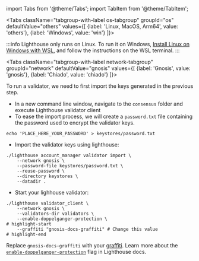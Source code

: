 import Tabs from '@theme/Tabs';
import TabItem from '@theme/TabItem';


<Tabs className="tabgroup-with-label os-tabgroup" groupId="os" defaultValue="others" values={[
    {label: 'Linux, MacOS, Arm64', value: 'others'},
    {label: 'Windows', value: 'win'}
]}>
<TabItem value="win">

:::info
Lighthouse only runs on Linux. To run it on Windows, [Install Linux on Windows with WSL](https://learn.microsoft.com/en-us/windows/wsl/install), and follow the instructions on the WSL terminal.
:::

</TabItem>
</Tabs>

<Tabs className="tabgroup-with-label network-tabgroup" groupId="network" defaultValue="gnosis" values={[
    {label: 'Gnosis', value: 'gnosis'},
    {label: 'Chiado', value: 'chiado'}
]}>
<TabItem value="gnosis">

To run a validator, we need to first import the keys generated in the previous step.

* In a new command line window, navigate to the `consensus` folder and execute Lighthouse validator client
* To ease the import process, we will create a `password.txt` file containing the password used to encrypt the validator keys.

```shell   
echo 'PLACE_HERE_YOUR_PASSWORD' > keystores/password.txt
```
    
* Import the validator keys using lighthouse:

```shell
./lighthouse account_manager validator import \
    --network gnosis \
    --password-file keystores/password.txt \
    --reuse-password \
    --directory keystores \
    --datadir .
```
    
* Start your lighhouse validator:

```shell
./lighthouse validator_client \
    --network gnosis \
    --validators-dir validators \
    --enable-doppelganger-protection \
# highlight-start
    --graffiti "gnosis-docs-graffiti" # Change this value 
# highlight-end
```
    
Replace `gnosis-docs-graffiti` with your [graffiti](https://lighthouse-book.sigmaprime.io/graffiti.html). Learn more about the [`enable-doppelganger-protection`](https://lighthouse-book.sigmaprime.io/validator-doppelganger.html) flag in Lighthouse docs.



</TabItem>
<TabItem value="chiado">
    <div data-comment="TODO: document chiado validation process"></div>
</TabItem>
       
</Tabs>
